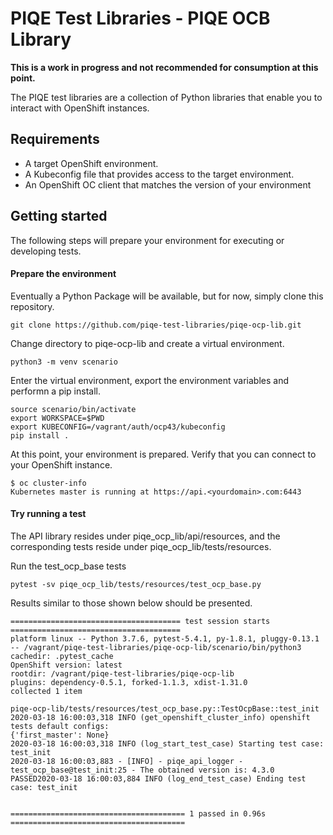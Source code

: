 # PIQE Test Libraries - PIQE OCB Library

**This is a work in progress and not recommended for consumption at this point.**

The PIQE test libraries are a collection of Python libraries that enable you to interact with OpenShift instances.


## Requirements

* A target OpenShift environment.
* A Kubeconfig file that provides access to the target environment.
* An OpenShift OC client that matches the version of your environment

## Getting started
The following steps will prepare your environment for executing or developing tests.

#### Prepare the environment

Eventually a Python Package will be available, but for now, simply clone this repository.

    git clone https://github.com/piqe-test-libraries/piqe-ocp-lib.git

Change directory to piqe-ocp-lib and create a virtual environment.

    python3 -m venv scenario

Enter the virtual environment, export the environment variables and performn a pip install.

    source scenario/bin/activate  
    export WORKSPACE=$PWD  
    export KUBECONFIG=/vagrant/auth/ocp43/kubeconfig  
    pip install .

At this point, your environment is prepared. Verify that you can connect to your OpenShift instance.

    $ oc cluster-info
    Kubernetes master is running at https://api.<yourdomain>.com:6443  

#### Try running a test

The API library resides under piqe_ocp_lib/api/resources, and the corresponding tests reside under piqe_ocp_lib/tests/resources.

Run the test_ocp_base tests
  
    pytest -sv piqe_ocp_lib/tests/resources/test_ocp_base.py
    
Results similar to those shown below should be presented.

    ====================================== test session starts ======================================
    platform linux -- Python 3.7.6, pytest-5.4.1, py-1.8.1, pluggy-0.13.1 -- /vagrant/piqe-test-libraries/piqe-ocp-lib/scenario/bin/python3
    cachedir: .pytest_cache
    OpenShift version: latest
    rootdir: /vagrant/piqe-test-libraries/piqe-ocp-lib
    plugins: dependency-0.5.1, forked-1.1.3, xdist-1.31.0
    collected 1 item                                                                                

    piqe-ocp-lib/tests/resources/test_ocp_base.py::TestOcpBase::test_init 2020-03-18 16:00:03,318 INFO (get_openshift_cluster_info) openshift tests default configs:
    {'first_master': None}
    2020-03-18 16:00:03,318 INFO (log_start_test_case) Starting test case: test_init
    2020-03-18 16:00:03,883 - [INFO] - piqe_api_logger - test_ocp_base@test_init:25 - The obtained version is: 4.3.0
    PASSED2020-03-18 16:00:03,884 INFO (log_end_test_case) Ending test case: test_init
    
    
    ======================================= 1 passed in 0.96s =======================================
